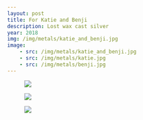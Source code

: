 ```yaml
---
layout: post
title: For Katie and Benji
description: Lost wax cast silver
year: 2018
img: /img/metals/katie_and_benji.jpg
image:
    - src: /img/metals/katie_and_benji.jpg
    - src: /img/metals/katie.jpg
    - src: /img/metals/benji.jpg
---
```

<figure>
  <img
    class="post-image" src="{{ page.image[0].src }}">
</figure>


<figure>
  <img
    class="post-image" src="{{ page.image[1].src }}">
</figure>


<figure>
  <img
    class="post-image" src="{{ page.image[2].src }}">
</figure>
